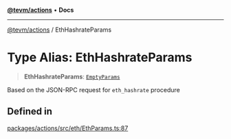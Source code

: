 [**@tevm/actions**](../README.md) • **Docs**

***

[@tevm/actions](../globals.md) / EthHashrateParams

# Type Alias: EthHashrateParams

> **EthHashrateParams**: [`EmptyParams`](EmptyParams.md)

Based on the JSON-RPC request for `eth_hashrate` procedure

## Defined in

[packages/actions/src/eth/EthParams.ts:87](https://github.com/qbzzt/tevm-monorepo/blob/main/packages/actions/src/eth/EthParams.ts#L87)
